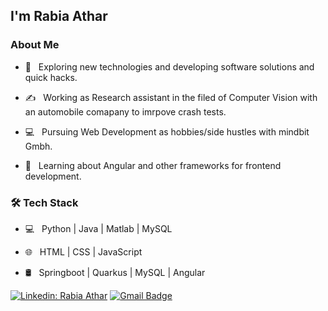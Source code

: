 ### <h2> I'm Rabia Athar</h2>

<h3> About Me </h3>



- 🤔 &nbsp; Exploring new technologies and developing software solutions and quick hacks.

- ✍️ &nbsp; Working as Research assistant in the filed of Computer Vision with an automobile comapany to imrpove crash tests.

- 💻 &nbsp; Pursuing Web Development as hobbies/side hustles with mindbit Gmbh.

- 🌱 &nbsp; Learning about Angular and other frameworks for frontend development.



<h3>🛠 Tech Stack</h3>



- 💻 &nbsp; Python | Java | Matlab | MySQL

- 🌐 &nbsp; HTML | CSS | JavaScript

- 🛢 &nbsp; Springboot | Quarkus | MySQL | Angular



<!--
</br></br>
<h2>💻 Git stats 💻</h2>

![Rabia's github stats](https://github-readme-stats.vercel.app/api?username=rabiaathar&show_icons=true&title_color=fff&icon_color=79ff97&text_color=9f9f9f&bg_color=151515)

-->
[![Linkedin: Rabia Athar](https://img.shields.io/badge/-anmol-blue?style=flat-square&logo=Linkedin&logoColor=white&link=https://www.linkedin.com/in/rabia-athar-23211881/)](https://www.linkedin.com/in/rabia-athar-23211881/)
<a href="mailto:rabiaathar19@gmail.com"><img alt="Gmail Badge" data-canonical-src="https://img.shields.io/badge/-rabiaathar19@gmail.com-c14438?style=flat-square&amp;logo=Gmail&amp;logoColor=white&amp;link=mailto:rabiaathar19@gmail.com" style="max-width:100%;"></a>
